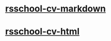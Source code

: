 # [rsschool-cv-markdown](https://daria110.github.io/rsschool-cv/cv)
# [rsschool-cv-html](https://Daria110.github.io/rsschool-cv/)